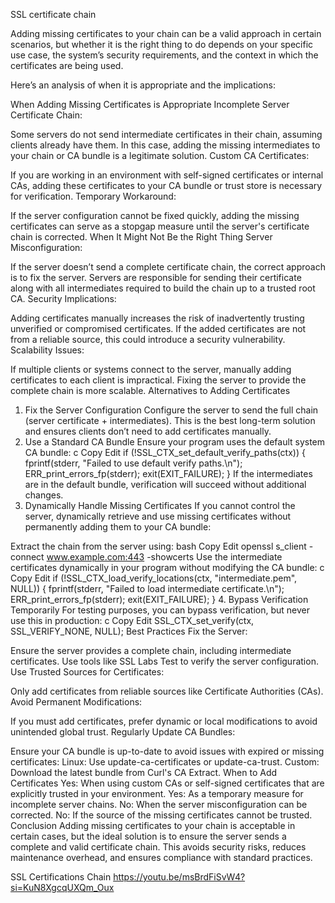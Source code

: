 SSL certificate chain

Adding missing certificates to your chain can be a valid approach in certain scenarios, but whether it is the right thing to do depends on your specific use case, the system’s security requirements, and the context in which the certificates are being used.

Here’s an analysis of when it is appropriate and the implications:

When Adding Missing Certificates is Appropriate
Incomplete Server Certificate Chain:

Some servers do not send intermediate certificates in their chain, assuming clients already have them.
In this case, adding the missing intermediates to your chain or CA bundle is a legitimate solution.
Custom CA Certificates:

If you are working in an environment with self-signed certificates or internal CAs, adding these certificates to your CA bundle or trust store is necessary for verification.
Temporary Workaround:

If the server configuration cannot be fixed quickly, adding the missing certificates can serve as a stopgap measure until the server's certificate chain is corrected.
When It Might Not Be the Right Thing
Server Misconfiguration:

If the server doesn’t send a complete certificate chain, the correct approach is to fix the server. Servers are responsible for sending their certificate along with all intermediates required to build the chain up to a trusted root CA.
Security Implications:

Adding certificates manually increases the risk of inadvertently trusting unverified or compromised certificates.
If the added certificates are not from a reliable source, this could introduce a security vulnerability.
Scalability Issues:

If multiple clients or systems connect to the server, manually adding certificates to each client is impractical. Fixing the server to provide the complete chain is more scalable.
Alternatives to Adding Certificates
1. Fix the Server Configuration
Configure the server to send the full chain (server certificate + intermediates).
This is the best long-term solution and ensures clients don’t need to add certificates manually.
2. Use a Standard CA Bundle
Ensure your program uses the default system CA bundle:
c
Copy
Edit
if (!SSL_CTX_set_default_verify_paths(ctx)) {
    fprintf(stderr, "Failed to use default verify paths.\n");
    ERR_print_errors_fp(stderr);
    exit(EXIT_FAILURE);
}
If the intermediates are in the default bundle, verification will succeed without additional changes.
3. Dynamically Handle Missing Certificates
If you cannot control the server, dynamically retrieve and use missing certificates without permanently adding them to your CA bundle:

Extract the chain from the server using:
bash
Copy
Edit
openssl s_client -connect www.example.com:443 -showcerts
Use the intermediate certificates dynamically in your program without modifying the CA bundle:
c
Copy
Edit
if (!SSL_CTX_load_verify_locations(ctx, "intermediate.pem", NULL)) {
    fprintf(stderr, "Failed to load intermediate certificate.\n");
    ERR_print_errors_fp(stderr);
    exit(EXIT_FAILURE);
}
4. Bypass Verification Temporarily
For testing purposes, you can bypass verification, but never use this in production:
c
Copy
Edit
SSL_CTX_set_verify(ctx, SSL_VERIFY_NONE, NULL);
Best Practices
Fix the Server:

Ensure the server provides a complete chain, including intermediate certificates.
Use tools like SSL Labs Test to verify the server configuration.
Use Trusted Sources for Certificates:

Only add certificates from reliable sources like Certificate Authorities (CAs).
Avoid Permanent Modifications:

If you must add certificates, prefer dynamic or local modifications to avoid unintended global trust.
Regularly Update CA Bundles:

Ensure your CA bundle is up-to-date to avoid issues with expired or missing certificates:
Linux: Use update-ca-certificates or update-ca-trust.
Custom: Download the latest bundle from Curl's CA Extract.
When to Add Certificates
Yes: When using custom CAs or self-signed certificates that are explicitly trusted in your environment.
Yes: As a temporary measure for incomplete server chains.
No: When the server misconfiguration can be corrected.
No: If the source of the missing certificates cannot be trusted.
Conclusion
Adding missing certificates to your chain is acceptable in certain cases, but the ideal solution is to ensure the server sends a complete and valid certificate chain. This avoids security risks, reduces maintenance overhead, and ensures compliance with standard practices.



SSL Certifications Chain
https://youtu.be/msBrdFiSvW4?si=KuN8XgcqUXQm_Oux